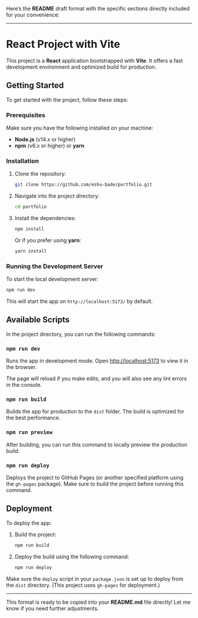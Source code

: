 Here’s the **README** draft format with the specific sections directly included for your convenience:

---

# React Project with Vite

This project is a **React** application bootstrapped with **Vite**. It offers a fast development environment and optimized build for production.

## Getting Started

To get started with the project, follow these steps:

### Prerequisites

Make sure you have the following installed on your machine:
- **Node.js** (v14.x or higher)
- **npm** (v6.x or higher) or **yarn**

### Installation

1. Clone the repository:
    ```bash
    git clone https://github.com/eshu-bade/portfolio.git
    ```

2. Navigate into the project directory:
    ```bash
    cd portfolio
    ```

3. Install the dependencies:
    ```bash
    npm install
    ```
    Or if you prefer using **yarn**:
    ```bash
    yarn install
    ```

### Running the Development Server

To start the local development server:

```bash
npm run dev
```

This will start the app on `http://localhost:5173/` by default.

## Available Scripts

In the project directory, you can run the following commands:

### `npm run dev`

Runs the app in development mode. Open [http://localhost:5173](http://localhost:5173) to view it in the browser.

The page will reload if you make edits, and you will also see any lint errors in the console.

### `npm run build`

Builds the app for production to the `dist` folder. The build is optimized for the best performance.

### `npm run preview`

After building, you can run this command to locally preview the production build.

### `npm run deploy`

Deploys the project to GitHub Pages (or another specified platform using the `gh-pages` package). Make sure to build the project before running this command.

## Deployment

To deploy the app:

1. Build the project:
    ```bash
    npm run build
    ```

2. Deploy the build using the following command:
    ```bash
    npm run deploy
    ```

Make sure the `deploy` script in your `package.json` is set up to deploy from the `dist` directory. (This project uses `gh-pages` for deployment.)

---

This format is ready to be copied into your **README.md** file directly! Let me know if you need further adjustments.
